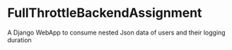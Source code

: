 # FullThrottleBackendAssignment
A Django WebApp to consume nested Json data of users and their logging duration

